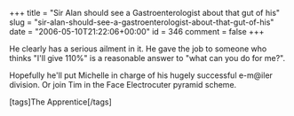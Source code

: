 +++
title = "Sir Alan should see a Gastroenterologist about that gut of his"
slug = "sir-alan-should-see-a-gastroenterologist-about-that-gut-of-his"
date = "2006-05-10T21:22:06+00:00"
id = 346
comment = false
+++

He clearly has a serious ailment in it. He gave the job to someone who thinks "I'll give 110%" is a reasonable answer to "what can you do for me?".

Hopefully he'll put Michelle in charge of his hugely successful e-m@iler division. Or join Tim in the Face Electrocuter pyramid scheme.

[tags]The Apprentice[/tags]
